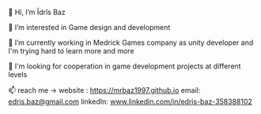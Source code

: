👋 Hi, I’m Îdrîs Baz

👀 I’m interested in Game design and development

🌱 I’m currently working in Medrick Games company as unity developer and I'm trying hard to learn more and more

💞️ I'm looking for cooperation in game development projects at different levels

📫 reach me -> website : https://mrbaz1997.github.io email: edris.baz@gmail.com linkedIn: www.linkedin.com/in/edris-baz-358388102
